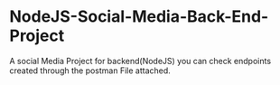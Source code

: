 # NodeJS-Social-Media-Back-End-Project

A social Media Project for backend(NodeJS) you can check endpoints created through the postman File attached.
